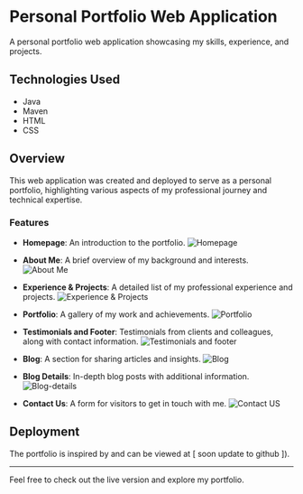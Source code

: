 # Personal Portfolio Web Application

A personal portfolio web application showcasing my skills, experience, and projects.

## Technologies Used
- Java
- Maven
- HTML
- CSS

## Overview
This web application was created and deployed to serve as a personal portfolio, highlighting various aspects of my professional journey and technical expertise.

### Features
- **Homepage**: An introduction to the portfolio.
  ![Homepage](webapp/web-images/homepage.png)

- **About Me**: A brief overview of my background and interests.
  ![About Me](webapp/web-images/aboutme.png)

- **Experience & Projects**: A detailed list of my professional experience and projects.
  ![Experience & Projects](webapp/web-images/experience-main-projects.png)

- **Portfolio**: A gallery of my work and achievements.
  ![Portfolio](webapp/web-images/portfolio.png)

- **Testimonials and Footer**: Testimonials from clients and colleagues, along with contact information.
  ![Testimonials and footer](webapp/web-images/testimonialsandfooter.png)

- **Blog**: A section for sharing articles and insights.
  ![Blog](webapp/web-images/blog.png)

- **Blog Details**: In-depth blog posts with additional information.
  ![Blog-details](webapp/web-images/blogdetails.png)

- **Contact Us**: A form for visitors to get in touch with me.
  ![Contact US](webapp/web-images/contactus.png)

## Deployment

The portfolio is inspired by and can be viewed at [ soon update to github ]).

---

Feel free to check out the live version and explore my portfolio.
